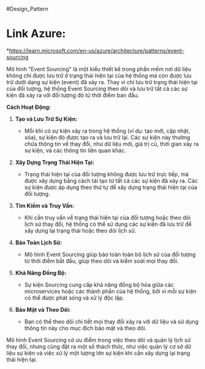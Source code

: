 #Design_Pattern 

# Link Azure:
*https://learn.microsoft.com/en-us/azure/architecture/patterns/event-sourcing

  
Mô hình "Event Sourcing" là một kiểu thiết kế trong phần mềm nơi dữ liệu không chỉ được lưu trữ ở trạng thái hiện tại của hệ thống mà còn được lưu trữ dưới dạng sự kiện (event) đã xảy ra. Thay vì chỉ lưu trữ trạng thái hiện tại của đối tượng, hệ thống Event Sourcing theo dõi và lưu trữ tất cả các sự kiện đã xảy ra với đối tượng đó từ thời điểm ban đầu.

**Cách Hoạt Động:**

1. **Tạo và Lưu Trữ Sự Kiện:**
    
    - Mỗi khi có sự kiện xảy ra trong hệ thống (ví dụ: tạo mới, cập nhật, xóa), sự kiện đó được tạo ra và lưu trữ lại. Các sự kiện này thường chứa thông tin về thay đổi, như dữ liệu mới, giá trị cũ, thời gian xảy ra sự kiện, và các thông tin liên quan khác.
2. **Xây Dựng Trạng Thái Hiện Tại:**
    
    - Trạng thái hiện tại của đối tượng không được lưu trữ trực tiếp, mà được xây dựng bằng cách tái tạo từ tất cả các sự kiện đã xảy ra. Các sự kiện được áp dụng theo thứ tự để xây dựng trạng thái hiện tại của đối tượng.
3. **Tìm Kiếm và Truy Vấn:**
    
    - Khi cần truy vấn về trạng thái hiện tại của đối tượng hoặc theo dõi lịch sử thay đổi, hệ thống có thể sử dụng các sự kiện đã lưu trữ để xây dựng lại trạng thái hoặc theo dõi lịch sử.
4. **Bảo Toàn Lịch Sử:**
    
    - Mô hình Event Sourcing giúp bảo toàn toàn bộ lịch sử của đối tượng từ thời điểm bắt đầu, giúp theo dõi và kiểm soát mọi thay đổi.
5. **Khả Năng Đồng Bộ:**
    
    - Sự kiện Sourcing cung cấp khả năng đồng bộ hóa giữa các microservices hoặc các thành phần của hệ thống, bởi vì mỗi sự kiện có thể được phát sóng và xử lý độc lập.
6. **Bảo Mật và Theo Dõi:**
    
    - Bạn có thể theo dõi chi tiết mọi thay đổi xảy ra với dữ liệu và sử dụng thông tin này cho mục đích bảo mật và theo dõi.

Mô hình Event Sourcing có ưu điểm trong việc theo dõi và quản lý lịch sử thay đổi, nhưng cũng đặt ra một số thách thức, như việc quản lý cơ sở dữ liệu sự kiện và việc xử lý một lượng lớn sự kiện khi cần xây dựng lại trạng thái hiện tại.